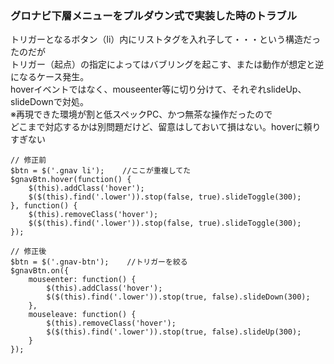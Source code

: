 ### グロナビ下層メニューをプルダウン式で実装した時のトラブル

トリガーとなるボタン（li）内にリストタグを入れ子して・・・という構造だったのだが  
トリガー（起点）の指定によってはバブリングを起こす、または動作が想定と逆になるケース発生。  
hoverイベントではなく、mouseenter等に切り分けて、それぞれslideUp、slideDownで対処。  
※再現できた環境が割と低スペックPC、かつ無茶な操作だったので  
どこまで対応するかは別問題だけど、留意はしておいて損はない。hoverに頼りすぎない

```JS
// 修正前
$btn = $('.gnav li');    //ここが重複してた
$gnavBtn.hover(function() {
    $(this).addClass('hover');
    $($(this).find('.lower')).stop(false, true).slideToggle(300);
}, function() {
    $(this).removeClass('hover');
    $($(this).find('.lower')).stop(false, true).slideToggle(300);
});

// 修正後
$btn = $('.gnav-btn');    //トリガーを絞る
$gnavBtn.on({
    mouseenter: function() {
        $(this).addClass('hover');
        $($(this).find('.lower')).stop(true, false).slideDown(300);
    },
    mouseleave: function() {
        $(this).removeClass('hover');
        $($(this).find('.lower')).stop(true, false).slideUp(300);
    }
});
```